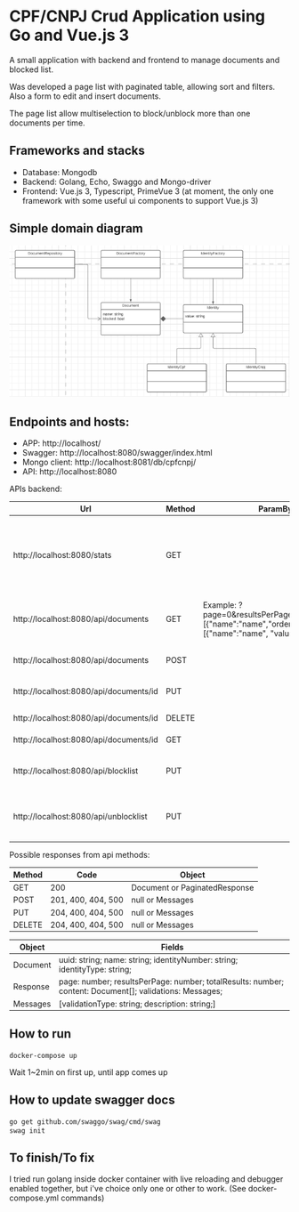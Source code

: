 # CPF/CNPJ Crud Application using Go and Vue.js 3

A small application with backend and frontend to manage documents and blocked list.

Was developed a page list with paginated table, allowing sort and filters. Also a form to edit and insert documents.

The page list allow multiselection to block/unblock more than one documents per time.

## Frameworks and stacks

- Database: Mongodb
- Backend: Golang, Echo, Swaggo and Mongo-driver
- Frontend: Vue.js 3, Typescript, PrimeVue 3 (at moment, the only one framework with some useful ui components to support Vue.js 3)

## Simple domain diagram

![Simple class diagram](imgs/simple_class_diagram.png)

## Endpoints and hosts:

- APP: http://localhost/
- Swagger: http://localhost:8080/swagger/index.html
- Mongo client: http://localhost:8081/db/cpfcnpj/
- API: http://localhost:8080

APIs backend:

| Url                                    | Method | ParamByUrl                                                                                                           | ParamByBody                    | Description                                                          |
| -------------------------------------- | ------ | -------------------------------------------------------------------------------------------------------------------- | ------------------------------ | -------------------------------------------------------------------- |
| http://localhost:8080/stats            | GET    |                                                                                                                      |                                | Return server up time, requisitions count and status response count. |
| http://localhost:8080/api/documents    | GET    | Example: ?page=0&resultsPerPage=10&sorts=[{"name":"name","order":"desc"}]&filters=[{"name":"name", "value":"Maria"}] |                                | Query all documents by a query param pattern                         |
| http://localhost:8080/api/documents    | POST   |                                                                                                                      | {name: "", identityNumber: ""} | Create a document                                                    |
| http://localhost:8080/api/documents/id | PUT    |                                                                                                                      | {name: "", identityNumber: ""} | Update the document                                                  |
| http://localhost:8080/api/documents/id | DELETE |                                                                                                                      |                                | Delete the document                                                  |
| http://localhost:8080/api/documents/id | GET    |                                                                                                                      | Get the document               |
| http://localhost:8080/api/blocklist    | PUT    |                                                                                                                      | uuids: ["",""]                 | Block the documents that have those uuids                            |
| http://localhost:8080/api/unblocklist  | PUT    |                                                                                                                      | uuids: ["",""]                 | Unblock the documents that have those uuids                          |

Possible responses from api methods:

| Method | Code               | Object                        |
| ------ | ------------------ | ----------------------------- |
| GET    | 200                | Document or PaginatedResponse |
| POST   | 201, 400, 404, 500 | null or Messages              |
| PUT    | 204, 400, 404, 500 | null or Messages              |
| DELETE | 204, 400, 404, 500 | null or Messages              |

| Object   | Fields                                                                                                  |
| -------- | ------------------------------------------------------------------------------------------------------- |
| Document | uuid: string; name: string; identityNumber: string; identityType: string;                               |
| Response | page: number; resultsPerPage: number; totalResults: number; content: Document[]; validations: Messages; |
| Messages | [validationType: string; description: string;]                                                          |

## How to run

```
docker-compose up
```

Wait 1~2min on first up, until app comes up

## How to update swagger docs

```
go get github.com/swaggo/swag/cmd/swag
swag init
```

## To finish/To fix

I tried run golang inside docker container with live reloading and debugger enabled together, but i've choice only one or other to work. (See docker-compose.yml commands)

